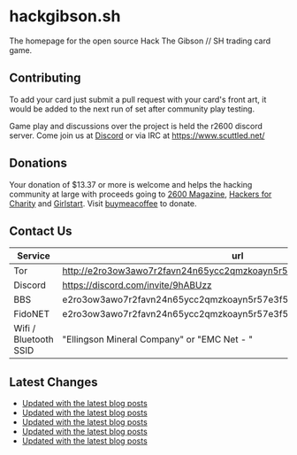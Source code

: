 # hackgibson.sh
The homepage for the open source Hack The Gibson // SH trading card game.


## Contributing

To add your card just submit a pull request with your card's front art, it would be added to the next run of set after community play testing.

Game play and discussions over the project is held the r2600 discord server. Come join us at [Discord](https://discord.com/invite/9hABUzz) or via IRC at https://www.scuttled.net/


## Donations

Your donation of $13.37 or more is welcome and helps the hacking community at large with proceeds going to [2600 Magazine](https://2600.com/), [Hackers for Charity](https://hackersforcharity.org) and [Girlstart](https://girlstart.org).  Visit [buymeacoffee](https://www.buymeacoffee.com/hackgibson.sh) to donate.


## Contact Us

Service | url
-|-
Tor | http://e2ro3ow3awo7r2favn24n65ycc2qmzkoayn5r57e3f56nvjwdcgg32ad.onion
Discord | https://discord.com/invite/9hABUzz
BBS | e2ro3ow3awo7r2favn24n65ycc2qmzkoayn5r57e3f56nvjwdcgg32ad.onion:23
FidoNET | e2ro3ow3awo7r2favn24n65ycc2qmzkoayn5r57e3f56nvjwdcgg32ad.onion:24554
Wifi / Bluetooth SSID | "Ellingson Mineral Company" or "EMC Net - <fidonet address>"

## Latest Changes
<!-- BLOG-POST-LIST:START -->
- [Updated with the latest blog posts](https://github.com/DFW2600/hackgibson.sh/commit/379c5fae7591b509458b960b6ae203b8a103f054)
- [Updated with the latest blog posts](https://github.com/DFW2600/hackgibson.sh/commit/1d5dd43594d325a8212022a8fe9594dcae086566)
- [Updated with the latest blog posts](https://github.com/DFW2600/hackgibson.sh/commit/c5dc5976070cbeb5e4d03ee51b25a4f249e40eb5)
- [Updated with the latest blog posts](https://github.com/DFW2600/hackgibson.sh/commit/6b26485f0ab2259a49743950b4db98ffefc3f959)
- [Updated with the latest blog posts](https://github.com/DFW2600/hackgibson.sh/commit/d28897b3f8dd01aec4572d7ff62dd3906b088912)
<!-- BLOG-POST-LIST:END -->
